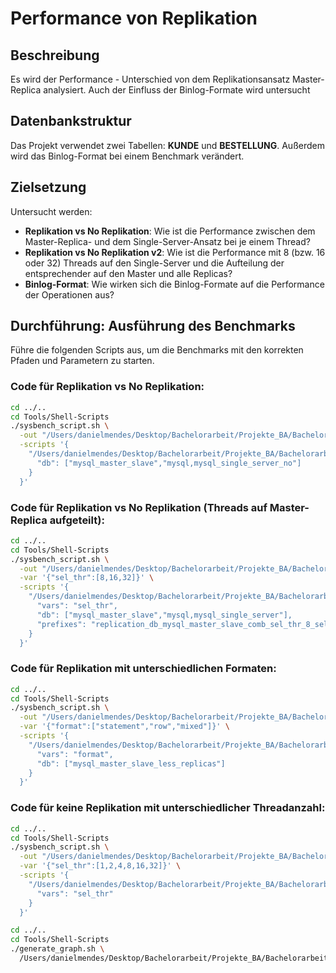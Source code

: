 # Performance von Replikation

## Beschreibung

Es wird der Performance - Unterschied von dem Replikationsansatz Master-Replica analysiert.
Auch der Einfluss der Binlog-Formate wird untersucht

## Datenbankstruktur

Das Projekt verwendet zwei Tabellen: **KUNDE** und **BESTELLUNG**.
Außerdem wird das Binlog-Format bei einem Benchmark verändert.

## Zielsetzung
Untersucht werden:
- **Replikation vs No Replikation**: Wie ist die Performance zwischen dem Master-Replica- und dem Single-Server-Ansatz bei je einem Thread?
- **Replikation vs No Replikation v2**: Wie ist die Performance mit 8 (bzw. 16 oder 32) Threads auf den Single-Server und die Aufteilung der entsprechender auf den Master und alle Replicas?
- **Binlog-Format**: Wie wirken sich die Binlog-Formate auf die Performance der Operationen aus?

## Durchführung: Ausführung des Benchmarks
Führe die folgenden Scripts aus, um die Benchmarks mit den korrekten Pfaden und Parametern zu starten.

### Code für Replikation vs No Replikation:
```bash
cd ../..
cd Tools/Shell-Scripts
./sysbench_script.sh \
  -out "/Users/danielmendes/Desktop/Bachelorarbeit/Projekte_BA/Bachelorarbeit_Repo/Projects/Replication/Output" \
  -scripts '{
    "/Users/danielmendes/Desktop/Bachelorarbeit/Projekte_BA/Bachelorarbeit_Repo/Projects/Replication/Scripts/replication": {
      "db": ["mysql_master_slave","mysql,mysql_single_server_no"]
    }
  }'
```

### Code für Replikation vs No Replikation (Threads auf Master-Replica aufgeteilt):
```bash
cd ../..
cd Tools/Shell-Scripts
./sysbench_script.sh \
  -out "/Users/danielmendes/Desktop/Bachelorarbeit/Projekte_BA/Bachelorarbeit_Repo/Projects/Replication/Output" \
  -var '{"sel_thr":[8,16,32]}' \
  -scripts '{
    "/Users/danielmendes/Desktop/Bachelorarbeit/Projekte_BA/Bachelorarbeit_Repo/Projects/Replication/Scripts/replication": {
      "vars": "sel_thr",
      "db": ["mysql_master_slave","mysql,mysql_single_server"],
      "prefixes": "replication_db_mysql_master_slave_comb_sel_thr_8_select,replication_db_mysql_master_slave_comb_sel_thr_16_select,replication_db_mysql_master_slave_comb_sel_thr_32_select"
    }
  }'
```

### Code für Replikation mit unterschiedlichen Formaten:
```bash
cd ../..
cd Tools/Shell-Scripts
./sysbench_script.sh \
  -out "/Users/danielmendes/Desktop/Bachelorarbeit/Projekte_BA/Bachelorarbeit_Repo/Projects/Replication/Output" \
  -var '{"format":["statement","row","mixed"]}' \
  -scripts '{
    "/Users/danielmendes/Desktop/Bachelorarbeit/Projekte_BA/Bachelorarbeit_Repo/Projects/Replication/Scripts/replication": {
      "vars": "format",
      "db": ["mysql_master_slave_less_replicas"]
    }
  }'
```

### Code für keine Replikation mit unterschiedlicher Threadanzahl:
```bash
cd ../..
cd Tools/Shell-Scripts
./sysbench_script.sh \
  -out "/Users/danielmendes/Desktop/Bachelorarbeit/Projekte_BA/Bachelorarbeit_Repo/Projects/Replication/Output" \
  -var '{"sel_thr":[1,2,4,8,16,32]}' \
  -scripts '{
    "/Users/danielmendes/Desktop/Bachelorarbeit/Projekte_BA/Bachelorarbeit_Repo/Projects/Replication/Scripts/replication": {
      "vars": "sel_thr"
    }
  }'
```

```bash
cd ../..
cd Tools/Shell-Scripts
./generate_graph.sh \
  /Users/danielmendes/Desktop/Bachelorarbeit/Projekte_BA/Bachelorarbeit_Repo/Projects/Replication/Output
```